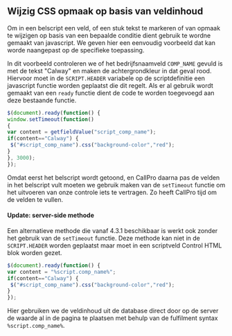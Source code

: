 ## Wijzig CSS opmaak op basis van veldinhoud

Om in een belscript een veld, of een stuk tekst te markeren of van opmaak te wijzigen op basis van een bepaalde conditie dient gebruik te wordne gemaakt van javascript. We geven hier een eenvoudig voorbeeld dat kan worde naangepast op de specifieke toepassing.

In dit voorbeeld controleren we of het bedrijfsnaamveld `COMP_NAME` gevuld is met de tekst "Calway" en maken de achtergrondkleur in dat geval rood.  
Hiervoor moet in de `SCRIPT.HEADER` variabele op de scriptdefinitie een javascript functie worden geplaatst die dit regelt. Als er al gebruik wordt gemaakt van een `ready` functie dient de code te worden toegevoegd aan deze bestaande functie.

``` javascript
$(document).ready(function() {
window.setTimeout(function()
{ 
var content = getfieldValue("script_comp_name");
if(content=="Calway") {
 $("#script_comp_name").css("background-color","red");
}
}, 3000);
});
```

Omdat eerst het belscript wordt getoond, en CallPro daarna pas de velden in het belscript vult moeten we gebruik maken van de `setTimeout` functie om het uitvoeren van onze controle iets te vertragen. Zo heeft CallPro tijd om de velden te vullen.

#### Update: server-side methode
Een alternatieve methode die vanaf 4.3.1 beschikbaar is werkt ook zonder het gebruik van de `setTimeout` functie. Deze methode kan niet in de `SCRIPT.HEADER` worden geplaatst maar moet in een scriptveld Control HTML blok worden gezet.

``` javascript
$(document).ready(function() {
var content = "%script.comp_name%";
if(content=="Calway") {
 $("#script_comp_name").css("background-color","red");
}
});
```
Hier gebruiken we de veldinhoud uit de database direct door op de server de waarde al in de pagina te plaatsen met behulp van de fulfilment syntax `%script.comp_name%`. 